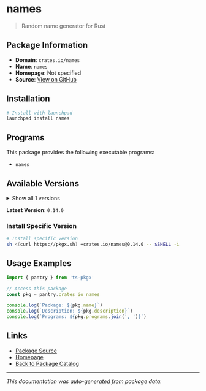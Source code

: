 # names

> Random name generator for Rust

## Package Information

- **Domain**: `crates.io/names`
- **Name**: `names`
- **Homepage**: Not specified
- **Source**: [View on GitHub](https://github.com/pkgxdev/pantry/tree/main/projects/crates.io/names/package.yml)

## Installation

```bash
# Install with launchpad
launchpad install names
```

## Programs

This package provides the following executable programs:

- `names`

## Available Versions

<details>
<summary>Show all 1 versions</summary>

- `0.14.0`

</details>

**Latest Version**: `0.14.0`

### Install Specific Version

```bash
# Install specific version
sh <(curl https://pkgx.sh) +crates.io/names@0.14.0 -- $SHELL -i
```

## Usage Examples

```typescript
import { pantry } from 'ts-pkgx'

// Access this package
const pkg = pantry.crates_io_names

console.log(`Package: ${pkg.name}`)
console.log(`Description: ${pkg.description}`)
console.log(`Programs: ${pkg.programs.join(', ')}`)
```

## Links

- [Package Source](https://github.com/pkgxdev/pantry/tree/main/projects/crates.io/names/package.yml)
- [Homepage](#)
- [Back to Package Catalog](../package-catalog.md)

---

*This documentation was auto-generated from package data.*
